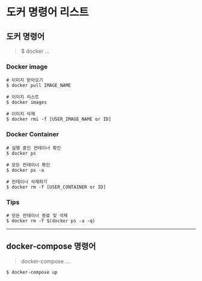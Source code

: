 # 도커 명령어 리스트

## 도커 명령어
> $ docker ...

### Docker image
```
# 이미지 받아오기
$ docker pull IMAGE_NAME

# 이미지 리스트
$ docker images

# 이미지 삭제
$ docker rmi -f [USER_IMAGE_NAME or ID]
```

### Docker Container
```
# 실행 중인 컨테이너 확인
$ docker ps

# 모든 컨테이너 확인
$ docker ps -a

# 컨테이너 삭제하기
$ docker rm -f [USER_CONTAINER or ID]
```

### Tips
```
# 모든 컨테이너 종료 및 삭제
$ docker rm -f $(docker ps -a -q)
```

---
## docker-compose 명령어
> docker-compose ...
```
$ docker-compose up
```